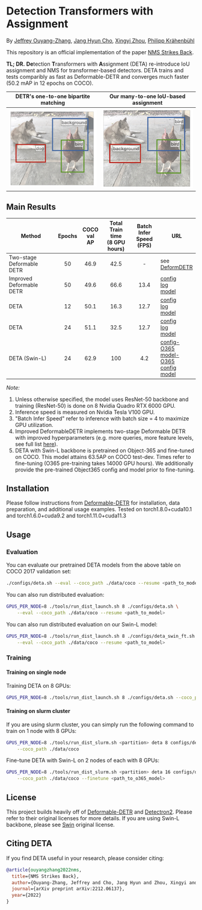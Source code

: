# Detection Transformers with Assignment

By [Jeffrey Ouyang-Zhang](https://jozhang97.github.io/),  [Jang Hyun Cho](https://sites.google.com/view/janghyuncho/), [Xingyi Zhou](https://www.cs.utexas.edu/~zhouxy/), [Philipp Krähenbühl](http://www.philkr.net/)

This repository is an official implementation of the paper [NMS Strikes Back](https://arxiv.org/abs/2212.06137).


**TL; DR.** **De**tection **T**ransformers with **A**ssignment (DETA) re-introduce IoU assignment and NMS for transformer-based detectors. DETA trains and tests comparibly as fast as Deformable-DETR and converges much faster (50.2 mAP in 12 epochs on COCO).

DETR's one-to-one bipartite matching |  Our many-to-one IoU-based assignment
:-------------------------:|:-------------------------:
![](figs/matching1.jpeg)  |  ![](figs/matching2.jpeg)

## Main Results

| Method | Epochs | COCO <br/> val AP   | Total Train time <br/> (8 GPU hours) | Batch Infer <br/>Speed (FPS) | URL                                                                                                                                                                                                                                     |
|---------------------------|:--------:|:------:|:------------------------------------:|:------------------------------:|-----------------------------------------------------------------------------------------------------------------------------------------------------------------------------------------------------------------------------------------|
| Two-stage Deformable DETR | 50     | 46.9 |      42.5                                | -                            | see <br/> [DeformDETR](https://github.com/fundamentalvision/Deformable-DETR)                                                                                                                                                                  |
| Improved Deformable DETR    | 50     | 49.6 |      66.6                                | 13.4                         | [config](./configs/improved_baseline.sh)<br/>[log](https://drive.google.com/file/d/1dzOOUogaBFQu-zuXCMxcOq3KT-JqakwE/view?usp=sharing) <br/>[model](https://drive.google.com/file/d/1Xa-KPL68fx3kura6W6l8D55walXCa62m/view?usp=sharing) |
| DETA                      | 12     | 50.1 |      16.3                                | 12.7                         | [config](./configs/deta.sh)<br/>[log](https://drive.google.com/file/d/1walR0h_M9yDqaUfIRHr_O6CAjaRFRKyq/view?usp=sharing) <br/>[model](https://drive.google.com/file/d/1fBQX6GAv_7OvNJaHaebwXAYrgktzeTUQ/view?usp=sharing)              |
| DETA                      | 24     | 51.1 |     32.5                                | 12.7                         | [config](./configs/deta_2x.sh)<br/>[log](https://drive.google.com/file/d/14aDFO52HHLbQhXhVFHb0-KV8j_XD9w49/view?usp=sharing) <br/>[model](https://drive.google.com/file/d/1XDVXNIDyUFybWvMI8diWuo-gu_7saArO/view?usp=sharing)           |
| DETA (Swin-L)                | 24     | 62.9 |     100                                | 4.2                     | [config-O365](./configs/deta_swin_pre.sh)<br/>[model-O365](https://utexas.box.com/s/5jgu0nfzdcln4b6eknwz981q0kzgv36l) <br/> [config](./configs/deta_swin_ft.sh) <br/>[model](https://utexas.box.com/s/py0nnzl5fmx4bw3hx7p2ww038uyznjs0)           |

*Note:*

1. Unless otherwise specified, the model uses ResNet-50 backbone and training (ResNet-50) is done on 8 Nvidia Quadro RTX 6000 GPU.
2. Inference speed is measured on Nvidia Tesla V100 GPU.
3. "Batch Infer Speed" refer to inference with batch size = 4 to maximize GPU utilization.
4. Improved DeformableDETR implements two-stage Deformable DETR with improved hyperparameters (e.g. more queries, more feature levels, see full list [here](./configs/improved_baseline.sh)).
5. DETA with Swin-L backbone is pretrained on Object-365 and fine-tuned on COCO. This model attains 63.5AP on COCO test-dev. Times refer to fine-tuning (O365 pre-training takes 14000 GPU hours). We additionally provide the pre-trained Object365 config and model prior to fine-tuning.

## Installation

Please follow instructions from [Deformable-DETR](https://github.com/fundamentalvision/Deformable-DETR) for installation, data preparation, and additional usage examples.
Tested on torch1.8.0+cuda10.1 and torch1.6.0+cuda9.2 and torch1.11.0+cuda11.3

## Usage

### Evaluation

You can evaluate our pretrained DETA models from the above table on COCO 2017 validation set:

```bash
./configs/deta.sh --eval --coco_path ./data/coco --resume <path_to_model>
```

You can also run distributed evaluation:

```bash
GPUS_PER_NODE=8 ./tools/run_dist_launch.sh 8 ./configs/deta.sh \
    --eval --coco_path ./data/coco --resume <path_to_model>
```


You can also run distributed evaluation on our Swin-L model:

```bash
GPUS_PER_NODE=8 ./tools/run_dist_launch.sh 8 ./configs/deta_swin_ft.sh \
    --eval --coco_path ./data/coco --resume <path_to_model>
```

### Training

#### Training on single node

Training DETA on 8 GPUs:

```bash
GPUS_PER_NODE=8 ./tools/run_dist_launch.sh 8 ./configs/deta.sh --coco_path ./data/coco
```

#### Training on slurm cluster

If you are using slurm cluster, you can simply run the following command to train on 1 node with 8 GPUs:

```bash
GPUS_PER_NODE=8 ./tools/run_dist_slurm.sh <partition> deta 8 configs/deta.sh \
    --coco_path ./data/coco
```

Fine-tune DETA with Swin-L on 2 nodes of each with 8 GPUs:

```bash
GPUS_PER_NODE=8 ./tools/run_dist_slurm.sh <partition> deta 16 configs/deta_swin_ft.sh \
    --coco_path ./data/coco --finetune <path_to_o365_model>
```

## License

This project builds heavily off of [Deformable-DETR](https://github.com/fundamentalvision/Deformable-DETR) and [Detectron2](https://github.com/facebookresearch/detectron2/). Please refer to their original licenses for more details. If you are using Swin-L backbone, please see [Swin](https://github.com/microsoft/Swin-Transformer) original license.

## Citing DETA
If you find DETA useful in your research, please consider citing:

```bibtex
@article{ouyangzhang2022nms,
  title={NMS Strikes Back},
  author={Ouyang-Zhang, Jeffrey and Cho, Jang Hyun and Zhou, Xingyi and Kr{\"a}henb{\"u}hl, Philipp},
  journal={arXiv preprint arXiv:2212.06137},
  year={2022}
}
```
